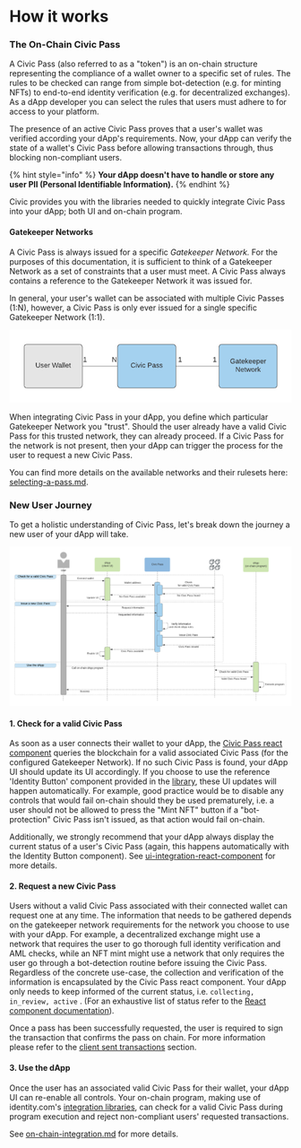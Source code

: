 # How it works

### The On-Chain Civic Pass

A Civic Pass (also referred to as a "token") is an on-chain structure representing the compliance of a wallet owner to a specific set of rules.  The rules to be checked can range from simple bot-detection (e.g. for minting NFTs) to end-to-end identity verification (e.g. for decentralized exchanges). As a dApp developer you can select the rules that users must adhere to for access to your platform.&#x20;

The presence of an active Civic Pass proves that a user's wallet was verified according your dApp's requirements. Now, your dApp can verify the state of a wallet's Civic Pass before allowing transactions through, thus blocking non-compliant users.&#x20;

{% hint style="info" %}
**Your dApp doesn't have to handle or store any user PII (Personal Identifiable Information).**
{% endhint %}

Civic provides you with the libraries needed to quickly integrate Civic Pass into your dApp; both UI and on-chain program.

#### Gatekeeper Networks

A Civic Pass is always issued for a specific _Gatekeeper Network._ For the purposes of this documentation, it is sufficient to think of a Gatekeeper Network as a set of constraints that a user must meet. A Civic Pass always contains a reference to the Gatekeeper Network it was issued for.

In general, your user's wallet can be associated with multiple Civic Passes (1:N), however, a Civic Pass is only ever issued for a single specific Gatekeeper Network (1:1).

![](<../.gitbook/assets/image (1) (1).png>)

When integrating Civic Pass in your dApp, you define which particular Gatekeeper Network you "trust". Should the user already have a valid Civic Pass for this trusted network, they can already proceed. If a Civic Pass for the network is not present, then your dApp can trigger the process for the user to request a new Civic Pass.

You can find more details on the available networks and their rulesets here: [selecting-a-pass.md](selecting-a-pass.md "mention").

### New User Journey

To get a holistic understanding of Civic Pass, let's break down the journey a new user of your dApp will take.

![Sequence diagram of a user connecting and issuing a Civic Pass.](<../.gitbook/assets/image (4).png>)

#### 1. Check for a valid Civic Pass

As soon as a user connects their wallet to your dApp, the [Civic Pass react component](https://www.npmjs.com/package/@civic/solana-gateway-react) queries the blockchain for a valid associated Civic Pass (for the configured Gatekeeper Network). If no such Civic Pass is found, your dApp UI should update its UI accordingly. If you choose to use the reference 'Identity Button' component provided in the [library](https://www.npmjs.com/package/@civic/solana-gateway-react), these UI updates will happen automatically. For example, good practice would be to disable any controls that would fail on-chain should they be used prematurely, i.e. a user should not be allowed to press the "Mint NFT" button if a "bot-protection" Civic Pass isn't issued, as that action would fail on-chain.

Additionally, we strongly recommend that your dApp always display the current status of a user's Civic Pass (again, this happens automatically with the Identity Button component). See [ui-integration-react-component](ui-integration-react-component/ "mention") for more details.

#### 2. Request a new Civic Pass

Users without a valid Civic Pass associated with their connected wallet can request one at any time. The information that needs to be gathered depends on the gatekeeper network requirements for the network you choose to use with your dApp. For example, a decentralized exchange might use a network that requires the user to go thorough full identity verification and AML checks, while an NFT mint might use a network that only requires the user go through a bot-detection routine before issuing the Civic Pass. Regardless of the concrete use-case, the collection and verification of the information is encapsulated by the Civic Pass react component. Your dApp only needs to keep informed of the current status, i.e. `collecting, in_review, active` . (For an exhaustive list of status refer to the [React component documentation](ui-integration-react-component/the-gateway-provider.md)).

Once a pass has been successfully requested, the user is required to sign the transaction that confirms the pass on chain. For more information please refer to the [client sent transactions](ui-integration-react-component/client-sent-transactions.md) section.

#### 3. Use the dApp

Once the user has an associated valid Civic Pass for their wallet, your dApp UI can re-enable all controls. Your on-chain program, making use of identity.com's [integration libraries](https://github.com/identity-com/on-chain-identity-gateway), can check for a valid Civic Pass during program execution and reject non-compliant users' requested transactions.

See  [on-chain-integration.md](on-chain-integration.md "mention") for more details.
